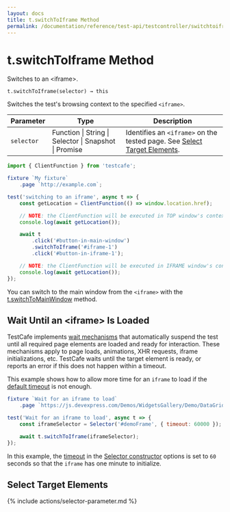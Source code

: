 ```yaml
---
layout: docs
title: t.switchToIframe Method
permalink: /documentation/reference/test-api/testcontroller/switchtoiframe.html
---
```

# t.switchToIframe Method

Switches to an \<iframe\>.

```text
t.switchToIframe(selector) → this
```

Switches the test's browsing context to the specified `<iframe>`.

Parameter  | Type                                              | Description
---------- | ------------------------------------------------- | -----------------------------------------------------------------------------------------------------------
`selector` | Function &#124; String &#124; Selector &#124; Snapshot &#124; Promise | Identifies an `<iframe>` on the tested page. See [Select Target Elements](#select-target-elements).

```js
import { ClientFunction } from 'testcafe';

fixture `My fixture`
    .page `http://example.com`;

test('switching to an iframe', async t => {
    const getLocation = ClientFunction(() => window.location.href);

    // NOTE: the ClientFunction will be executed in TOP window's context
    console.log(await getLocation());

    await t
        .click('#button-in-main-window')
        .switchToIframe('#iframe-1')
        .click('#button-in-iframe-1');

    // NOTE: the ClientFunction will be executed in IFRAME window's context
    console.log(await getLocation());
});
```

You can switch to the main window from the `<iframe>` with the [t.switchToMainWindow](switchtomainwindow.md) method.

## Wait Until an \<iframe\> Is Loaded

TestCafe implements [wait mechanisms](../../../guides/concepts/built-in-wait-mechanisms.md) that automatically suspend the test until all required page elements are loaded and ready for interaction. These mechanisms apply to page loads, animations, XHR requests, iframe initializations, etc. TestCafe waits until the target element is ready, or reports an error if this does not happen within a timeout.

This example shows how to allow more time for an `iframe` to load if the [default timeout](../../command-line-interface.md#--selector-timeout-ms) is not enough.

```js
fixture `Wait for an iframe to load`
    .page `https://js.devexpress.com/Demos/WidgetsGallery/Demo/DataGrid/Overview/jQuery/Light/`;

test('Wait for an iframe to load', async t => {
    const iframeSelector = Selector('#demoFrame', { timeout: 60000 });

    await t.switchToIframe(iframeSelector);
});
```

In this example, the [timeout](../selector/constructor.md#optionstimeout) in the [Selector constructor](../selector/constructor.md) options is set to `60` seconds so that the `iframe` has one minute to initialize.

## Select Target Elements

{% include actions/selector-parameter.md %}
